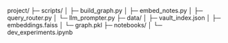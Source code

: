project/
├─ scripts/
│  ├─ build_graph.py
│  ├─ embed_notes.py
│  ├─ query_router.py
│  └─ llm_prompter.py
├─ data/
│  ├─ vault_index.json
│  ├─ embeddings.faiss
│  └─ graph.pkl
├─ notebooks/
│  └─ dev_experiments.ipynb
